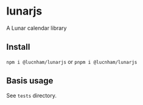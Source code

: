 # lunarjs
A Lunar calendar library

## Install
`npm i @lucnham/lunarjs` or `pnpm i @lucnham/lunarjs`

## Basis usage
See `tests` directory.
